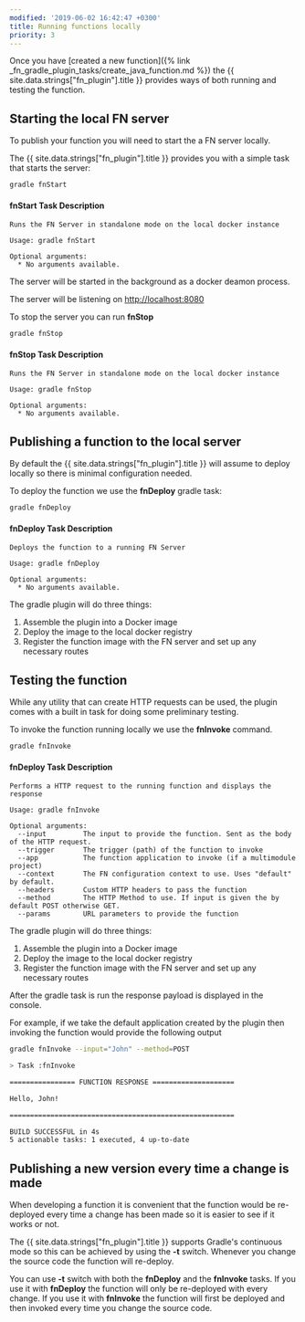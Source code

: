 ```yaml
---
modified: '2019-06-02 16:42:47 +0300'
title: Running functions locally
priority: 3
---
```


Once you have [created a new function]({% link _fn_gradle_plugin_tasks/create_java_function.md %}) the {{ site.data.strings["fn_plugin"].title }} provides ways of both running and testing the function.

## Starting the local FN server

To publish your function you will need to start the a FN server locally.

The {{ site.data.strings["fn_plugin"].title }} provides you with a simple task that starts the server:

```bash 
gradle fnStart
```

#### fnStart Task Description
```pre
Runs the FN Server in standalone mode on the local docker instance

Usage: gradle fnStart

Optional arguments:
  * No arguments available.
```

The server will be started in the background as a docker deamon process.

The server will be listening on [http://localhost:8080](http://localhost:8080)

To stop the server you can run **fnStop**


```bash 
gradle fnStop
```

#### fnStop Task Description
```pre
Runs the FN Server in standalone mode on the local docker instance

Usage: gradle fnStop

Optional arguments:
  * No arguments available.
```

## Publishing a function to the local server

By default the {{ site.data.strings["fn_plugin"].title }} will assume to deploy locally so there is minimal configuration needed.

To deploy the function we use the **fnDeploy** gradle task:

```bash 
gradle fnDeploy
```

#### fnDeploy Task Description
```pre
Deploys the function to a running FN Server

Usage: gradle fnDeploy

Optional arguments:
  * No arguments available.
```

The gradle plugin will do three things:
1. Assemble the plugin into a Docker image
2. Deploy the image to the local docker registry
3. Register the function image with the FN server and set up any necessary routes



## Testing the function

While any utility that can create HTTP requests can be used, the plugin comes with a built in task for doing some preliminary testing.

To invoke the function running locally we use the **fnInvoke** command.


```bash 
gradle fnInvoke
```

#### fnDeploy Task Description
```pre
Performs a HTTP request to the running function and displays the response

Usage: gradle fnInvoke

Optional arguments:
  --input         The input to provide the function. Sent as the body of the HTTP request.
  --trigger       The trigger (path) of the function to invoke
  --app           The function application to invoke (if a multimodule project)
  --context       The FN configuration context to use. Uses "default" by default.
  --headers       Custom HTTP headers to pass the function
  --method        The HTTP Method to use. If input is given the by default POST otherwise GET.
  --params        URL parameters to provide the function
```

The gradle plugin will do three things:
1. Assemble the plugin into a Docker image
2. Deploy the image to the local docker registry
3. Register the function image with the FN server and set up any necessary routes

After the gradle task is run the response payload is displayed in the console.

For example, if we take the default application created by the plugin then invoking the function would provide the following output

```bash
gradle fnInvoke --input="John" --method=POST

> Task :fnInvoke

================ FUNCTION RESPONSE ====================

Hello, John!

=======================================================

BUILD SUCCESSFUL in 4s
5 actionable tasks: 1 executed, 4 up-to-date
```

## Publishing a new version every time a change is made

When developing a function it is convenient that the function would be re-deployed every time a change has been made so it is easier to see
if it works or not.

The {{ site.data.strings["fn_plugin"].title }} supports Gradle's continuous mode so this can be achieved by using the **-t** switch. Whenever you change the source code the function will re-deploy.

You can use **-t** switch with both the **fnDeploy** and the **fnInvoke** tasks. If you use it with **fnDeploy** the function will only be re-deployed with every change. If you use it with **fnInvoke** the function will first be deployed and then invoked every time you change the source code.